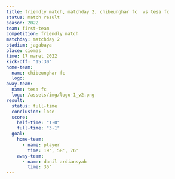 ```yaml
---
title: friendly match, matchday 2, chibeunghar fc  vs tesa fc
status: match result
season: 2022
team: first-team
competition: friendly match
matchday: matchday 2
stadium: jagabaya
place: ciomas
time: 17 maret 2022
kick-off: "15:30"
home-team:
  name: chibeunghar fc
  logo: 
away-team:
  name: tesa fc
  logo: /assets/img/logo-1_v2.png
result:
  status: full-time
  conclusion: lose
  score:
    half-time: "1-0"
    full-time: "3-1"
  goal:
    home-team:
      - name: player
        time: 19', 58', 76'
    away-team:
      - name: danil ardiansyah
        time: 35'
---
```

